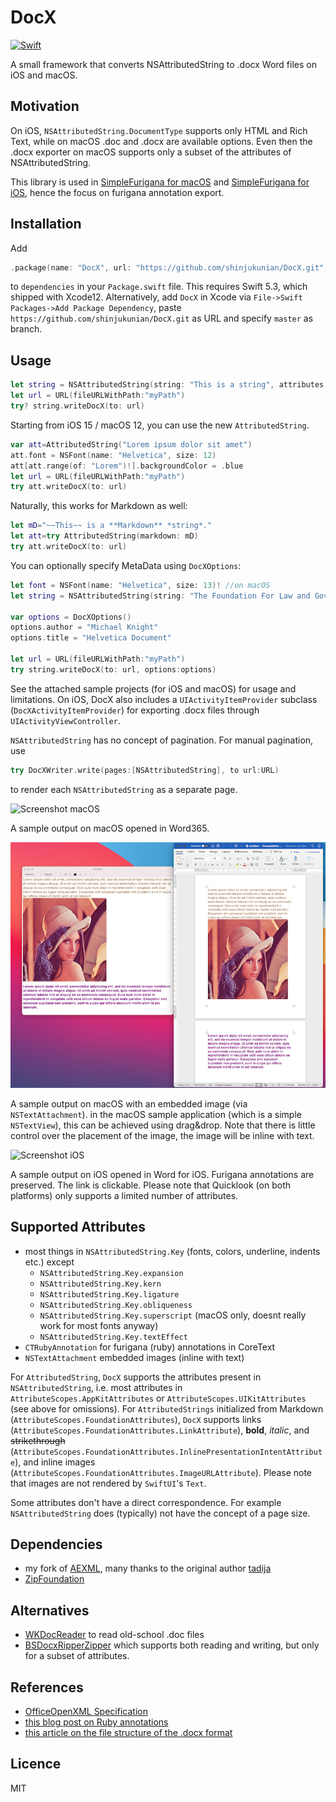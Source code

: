 # DocX
[![Swift](https://github.com/shinjukunian/DocX/actions/workflows/swift.yml/badge.svg)](https://github.com/shinjukunian/DocX/actions/workflows/swift.yml)

A small framework that converts NSAttributedString to .docx Word files on iOS and macOS.

## Motivation

On iOS, `NSAttributedString.DocumentType` supports only HTML and Rich Text, while on macOS .doc and .docx are available options. Even then the .docx exporter on macOS supports only a subset of the attributes of NSAttributedString. 

This library is used in [SimpleFurigana for macOS](https://itunes.apple.com/de/app/simple-furigana/id997615882?l=en&mt=12) and [SimpleFurigana for iOS](https://itunes.apple.com/de/app/simple-furigana/id924351286?l=en&mt=8), hence the focus on furigana annotation export.

## Installation

Add 
```swift
.package(name: "DocX", url: "https://github.com/shinjukunian/DocX.git", .branch("master"))
```

to ```dependencies``` in your  ```Package.swift``` file. This requires Swift 5.3, which shipped with Xcode12.
Alternatively, add  ```DocX``` in Xcode via ```File->Swift Packages->Add Package Dependency```, paste ```https://github.com/shinjukunian/DocX.git``` as URL and specify ```master``` as branch.

## Usage

```swift
let string = NSAttributedString(string: "This is a string", attributes: [.font: UIFont.systemFont(ofSize: UIFont.systemFontSize), .backgroundColor: UIColor.blue])
let url = URL(fileURLWithPath:"myPath")
try? string.writeDocX(to: url)
```
Starting from iOS 15 / macOS 12, you can use the new `AttributedString`.

```swift
var att=AttributedString("Lorem ipsum dolor sit amet")
att.font = NSFont(name: "Helvetica", size: 12)
att[att.range(of: "Lorem")!].backgroundColor = .blue
let url = URL(fileURLWithPath:"myPath")
try att.writeDocX(to: url)
```

Naturally, this works for Markdown as well:

```swift
let mD="~~This~~ is a **Markdown** *string*."
let att=try AttributedString(markdown: mD)
try att.writeDocX(to: url)
```

You can optionally specify MetaData using `DocXOptions`:

```swift
let font = NSFont(name: "Helvetica", size: 13)! //on macOS
let string = NSAttributedString(string: "The Foundation For Law and Government favours Helvetica.", attributes: [.font: font])

var options = DocXOptions()
options.author = "Michael Knight"
options.title = "Helvetica Document"

let url = URL(fileURLWithPath:"myPath")
try string.writeDocX(to: url, options:options)
```

See the attached sample projects (for iOS and macOS) for usage and limitations.
On iOS, DocX also includes a `UIActivityItemProvider` subclass (`DocXActivityItemProvider`) for exporting .docx files through `UIActivityViewController`.

`NSAttributedString` has no concept of pagination. For manual pagination, use 

```swift
try DocXWriter.write(pages:[NSAttributedString], to url:URL)
```
to render each `NSAttributedString` as a separate page.

![Screenshot macOS](/images/screenshot_mac.jpg)

A sample output on macOS opened in Word365.

![Screenshot Lenna](/images/lenna.jpg)

A sample output on macOS with an embedded image (via ```NSTextAttachment```). in the macOS sample application (which is a simple ```NSTextView```), this can be achieved using drag&drop. Note that there is little control over the placement of the image, the image will be inline with text. 

![Screenshot iOS](/images/screenshot_iOS.png)

A sample output on iOS opened in Word for iOS. Furigana annotations are preserved. The link is clickable.
Please note that Quicklook (on both platforms) only supports a limited number of attributes.

## Supported Attributes

- most things in `NSAttributedString.Key` (fonts, colors, underline, indents etc.) except
  - `NSAttributedString.Key.expansion`
  - `NSAttributedString.Key.kern`
  - `NSAttributedString.Key.ligature`
  - `NSAttributedString.Key.obliqueness`
  - `NSAttributedString.Key.superscript` (macOS only, doesnt really work for most fonts anyway)
  - `NSAttributedString.Key.textEffect`
- `CTRubyAnnotation` for furigana (ruby) annotations in CoreText
- `NSTextAttachment` embedded images (inline with text)

For `AttributedString`, `DocX` supports the attributes present in `NSAttributedString`, i.e. most attributes in `AttributeScopes.AppKitAttributes` or `AttributeScopes.UIKitAttributes` (see above for omissions). For `AttributedStrings` initialized from Markdown (`AttributeScopes.FoundationAttributes`), `DocX` supports links (`AttributeScopes.FoundationAttributes.LinkAttribute`), **bold**, *italic*, and ~~strikethrough~~ (`AttributeScopes.FoundationAttributes.InlinePresentationIntentAttribute`), and inline images (`AttributeScopes.FoundationAttributes.ImageURLAttribute`). Please note that images are not rendered by `SwiftUI`'s `Text`.

Some attributes don't have a direct correspondence. For example `NSAttributedString` does (typically) not have the concept of a page size.  

## Dependencies

- my fork of [AEXML](https://github.com/shinjukunian/AEXML), many thanks to the original author [tadija](https://github.com/tadija/AEXML)
- [ZipFoundation](https://github.com/weichsel/ZIPFoundation)

## Alternatives

- [WKDocReader](https://github.com/Wekwa/WKDocReader) to read old-school .doc files
- [BSDocxRipperZipper](https://github.com/SlayterDev/BSDocxRipperZipper) which supports both reading and writing, but only for a subset of attributes.

## References

- [OfficeOpenXML Specification](http://officeopenxml.com/anatomyofOOXML.php)
- [this blog post on Ruby annotations](https://blogs.msdn.microsoft.com/murrays/2014/12/27/ruby-text-objects/)
- [this article on the file structure of the .docx format](https://www.toptal.com/xml/an-informal-introduction-to-docx)

## Licence
MIT

